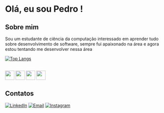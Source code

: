 # Olá, eu sou Pedro !

## Sobre mim
Sou um estudante de ciência da computação interessado em aprender tudo sobre desenvolvimento de software, sempre fui apaixonado na área e agora estou tentando me desenvolver nessa área


[![Top Langs](https://github-readme-stats.vercel.app/api/top-langs/?username=pedroRMQ&layout=donut)](https://github.com/pedroRMQ/github-readme-stats)
<div style="display: inline_block"><br>
  <img aling="center" heigh="30" width="30" src="https://cdn.jsdelivr.net/gh/devicons/devicon@latest/icons/python/python-original.svg" />
  <img aling="center" heigh="30" width="30" src="https://cdn.jsdelivr.net/gh/devicons/devicon@latest/icons/cplusplus/cplusplus-original.svg" />
  <img aling="center" heigh="30" width="30" src="https://cdn.jsdelivr.net/gh/devicons/devicon@latest/icons/arduino/arduino-original.svg" />
  <img aling="center" heigh="30" width="30" src="https://cdn.jsdelivr.net/gh/devicons/devicon@latest/icons/git/git-original.svg" />


## Contatos
[![LinkedIn](https://img.shields.io/badge/LinkedIn-0077B5?style=for-the-badge&logo=linkedin&logoColor=white)](https://linkedin.com/in/seu-perfil)
[![Email](https://img.shields.io/badge/Email-D14836?style=for-the-badge&logo=gmail&logoColor=white)](mailto:seuemail@gmail.com)
[![Instagram](https://img.shields.io/badge/Instagram-E4405F?style=for-the-badge&logo=instagram&logoColor=white)](https://www.instagram.com/pedro_rocha_marques)
          
